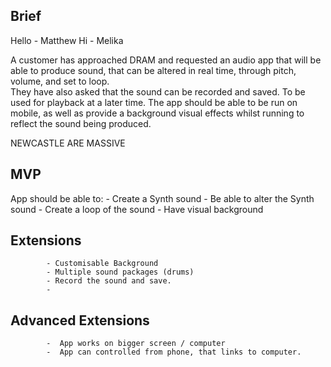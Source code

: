 Brief
--------------

Hello - Matthew
Hi - Melika

A customer has approached DRAM and requested an audio app that will be able to produce sound, that can be altered in real time, through pitch, volume, and set to loop.  
They have also asked that the sound can be recorded and saved.  To be used for playback at a later time.
The app should be able to be run on mobile, as well as provide a background visual effects whilst running to reflect the sound being produced.


NEWCASTLE ARE MASSIVE


MVP
---------------

App should be able to:
            - Create a Synth sound
            - Be able to alter the Synth sound
            - Create a loop of the sound
            - Have visual background


Extensions
---------------

            - Customisable Background
            - Multiple sound packages (drums)
            - Record the sound and save.
            -

Advanced Extensions
---------------

            -  App works on bigger screen / computer
            -  App can controlled from phone, that links to computer.
